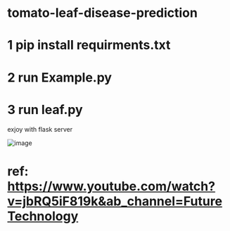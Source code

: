 # tomato-leaf-disease-prediction

# 1 pip install requirments.txt
# 2 run Example.py
# 3 run leaf.py

exjoy with flask server

![image](https://github.com/siyamulislam/tomato-leaf-disease-prediction/assets/53119070/d9ade53b-8def-46fe-81a5-12e447b970af)

# ref: https://www.youtube.com/watch?v=jbRQ5iF819k&ab_channel=FutureTechnology
